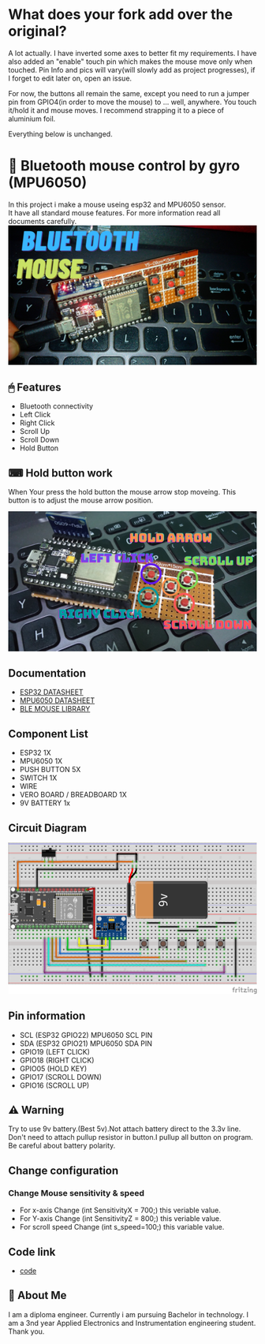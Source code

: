 # What does your fork add over the original?

A lot actually. I have inverted some axes to better fit my requirements. I have also added an "enable" touch pin which makes the mouse move only when touched. Pin Info and pics will vary(will slowly add as project progresses), if I forget to edit later on, open an issue.

For now, the buttons all remain the same, except you need to run a jumper pin from GPIO4(in order to move the mouse) to ... well, anywhere. You touch it/hold it and mouse moves. I recommend strapping it to a piece of aluminium foil. 



Everything below is unchanged. 

# 🐁 Bluetooth mouse control by gyro (MPU6050)

In this project i make a mouse useing esp32 and MPU6050 sensor.<br> 
It have all standard mouse features.
For more information read all documents carefully.
<br>
![App Screenshot](https://github.com/rm10078/BLE_mouse_esp32_with_mpu6050/blob/main/image/Bluetooth%20Delivery.png?raw=true)




## 🖱 Features

* Bluetooth connectivity
* Left Click
* Right Click
* Scroll Up
* Scroll Down
* Hold Button

## ⌨ Hold button work
When Your press the hold button the mouse arrow stop moveing. This button is to adjust the mouse arrow position.
<br>

![App Screenshot](https://github.com/rm10078/BLE_mouse_esp32_with_mpu6050/blob/main/image/left%20click.png?raw=true)

## Documentation

* [ESP32 DATASHEET](https://espressif.com/sites/default/files/documentation/esp32_datasheet_en.pdf)
* [ MPU6050 DATASHEET ](https://invensense.tdk.com/wp-content/uploads/2015/02/MPU-6000-Register-Map1.pdf)
* [BLE MOUSE LIBRARY](https://github.com/T-vK/ESP32-BLE-Mouse)

## Component List
* ESP32 1X
* MPU6050 1X
* PUSH BUTTON 5X
* SWITCH 1X
* WIRE
* VERO BOARD / BREADBOARD 1X
* 9V BATTERY 1x

## Circuit Diagram
![App Screenshot](https://github.com/rm10078/BLE_mouse_esp32_with_mpu6050/blob/main/image/diagram.png?raw=true)

## Pin information
* SCL (ESP32 GPIO22) MPU6050 SCL PIN
* SDA  (ESP32 GPIO21) MPU6050 SDA PIN
* GPIO19    (LEFT CLICK)
* GPIO18    (RIGHT CLICK)
* GPIO05    (HOLD KEY)
* GPIO17    (SCROLL DOWN)
* GPIO16    (SCROLL UP)

## ⚠ Warning
Try to use 9v battery.(Best 5v).Not attach battery direct to the 3.3v line.
Don't need to attach pullup resistor in button.I pullup all button on program. 
Be careful about battery polarity.

## Change configuration

### Change Mouse sensitivity & speed
* For x-axis Change (int SensitivityX = 700;) this veriable value.
* For Y-axis Change (int SensitivityZ = 800;) this veriable value.
* For scroll speed Change (int s_speed=100;) this variable value.

## Code link

- [code](https://github.com/rm10078/BLE_mouse_esp32_with_mpu6050/blob/main/air_mouse_esp32/air_mouse_esp32.ino)



## 🚀 About Me
I am a diploma engineer. Currently i am pursuing Bachelor in technology.
I am a 3nd year Applied Electronics and Instrumentation engineering student.
Thank you.

